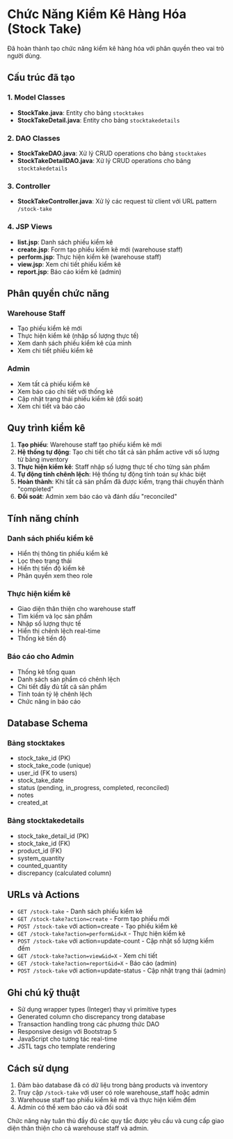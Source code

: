 # Chức Năng Kiểm Kê Hàng Hóa (Stock Take)

Đã hoàn thành tạo chức năng kiểm kê hàng hóa với phân quyền theo vai trò người dùng.

## Cấu trúc đã tạo

### 1. Model Classes
- **StockTake.java**: Entity cho bảng `stocktakes`
- **StockTakeDetail.java**: Entity cho bảng `stocktakedetails`

### 2. DAO Classes
- **StockTakeDAO.java**: Xử lý CRUD operations cho bảng `stocktakes`
- **StockTakeDetailDAO.java**: Xử lý CRUD operations cho bảng `stocktakedetails`

### 3. Controller
- **StockTakeController.java**: Xử lý các request từ client với URL pattern `/stock-take`

### 4. JSP Views
- **list.jsp**: Danh sách phiếu kiểm kê
- **create.jsp**: Form tạo phiếu kiểm kê mới (warehouse staff)
- **perform.jsp**: Thực hiện kiểm kê (warehouse staff)
- **view.jsp**: Xem chi tiết phiếu kiểm kê
- **report.jsp**: Báo cáo kiểm kê (admin)

## Phân quyền chức năng

### Warehouse Staff
- Tạo phiếu kiểm kê mới
- Thực hiện kiểm kê (nhập số lượng thực tế)
- Xem danh sách phiếu kiểm kê của mình
- Xem chi tiết phiếu kiểm kê

### Admin
- Xem tất cả phiếu kiểm kê
- Xem báo cáo chi tiết với thống kê
- Cập nhật trạng thái phiếu kiểm kê (đối soát)
- Xem chi tiết và báo cáo

## Quy trình kiểm kê

1. **Tạo phiếu**: Warehouse staff tạo phiếu kiểm kê mới
2. **Hệ thống tự động**: Tạo chi tiết cho tất cả sản phẩm active với số lượng từ bảng inventory
3. **Thực hiện kiểm kê**: Staff nhập số lượng thực tế cho từng sản phẩm
4. **Tự động tính chênh lệch**: Hệ thống tự động tính toán sự khác biệt
5. **Hoàn thành**: Khi tất cả sản phẩm đã được kiểm, trạng thái chuyển thành "completed"
6. **Đối soát**: Admin xem báo cáo và đánh dấu "reconciled"

## Tính năng chính

### Danh sách phiếu kiểm kê
- Hiển thị thông tin phiếu kiểm kê
- Lọc theo trạng thái
- Hiển thị tiến độ kiểm kê
- Phân quyền xem theo role

### Thực hiện kiểm kê
- Giao diện thân thiện cho warehouse staff
- Tìm kiếm và lọc sản phẩm
- Nhập số lượng thực tế
- Hiển thị chênh lệch real-time
- Thống kê tiến độ

### Báo cáo cho Admin
- Thống kê tổng quan
- Danh sách sản phẩm có chênh lệch
- Chi tiết đầy đủ tất cả sản phẩm
- Tính toán tỷ lệ chênh lệch
- Chức năng in báo cáo

## Database Schema

### Bảng stocktakes
- stock_take_id (PK)
- stock_take_code (unique)
- user_id (FK to users)
- stock_take_date
- status (pending, in_progress, completed, reconciled)
- notes
- created_at

### Bảng stocktakedetails
- stock_take_detail_id (PK)
- stock_take_id (FK)
- product_id (FK)
- system_quantity
- counted_quantity
- discrepancy (calculated column)

## URLs và Actions

- `GET /stock-take` - Danh sách phiếu kiểm kê
- `GET /stock-take?action=create` - Form tạo phiếu mới
- `POST /stock-take` với action=create - Tạo phiếu kiểm kê
- `GET /stock-take?action=perform&id=X` - Thực hiện kiểm kê
- `POST /stock-take` với action=update-count - Cập nhật số lượng kiểm đếm
- `GET /stock-take?action=view&id=X` - Xem chi tiết
- `GET /stock-take?action=report&id=X` - Báo cáo (admin)
- `POST /stock-take` với action=update-status - Cập nhật trạng thái (admin)

## Ghi chú kỹ thuật

- Sử dụng wrapper types (Integer) thay vì primitive types
- Generated column cho discrepancy trong database
- Transaction handling trong các phương thức DAO
- Responsive design với Bootstrap 5
- JavaScript cho tương tác real-time
- JSTL tags cho template rendering

## Cách sử dụng

1. Đảm bảo database đã có dữ liệu trong bảng products và inventory
2. Truy cập `/stock-take` với user có role warehouse_staff hoặc admin
3. Warehouse staff tạo phiếu kiểm kê mới và thực hiện kiểm đếm
4. Admin có thể xem báo cáo và đối soát

Chức năng này tuân thủ đầy đủ các quy tắc được yêu cầu và cung cấp giao diện thân thiện cho cả warehouse staff và admin. 